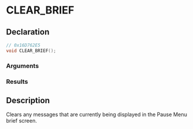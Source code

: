 # CLEAR_BRIEF

## Declaration
```cpp
// 0x16D762E5
void CLEAR_BRIEF();
```

### Arguments

### Results

## Description
Clears any messages that are currently being displayed in the Pause Menu brief screen.